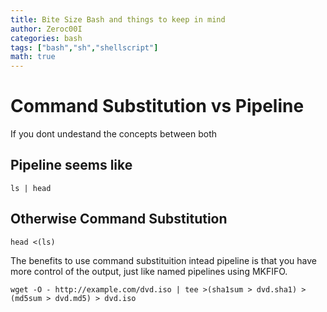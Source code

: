 ```yaml
---
title: Bite Size Bash and things to keep in mind
author: Zeroc00I
categories: bash
tags: ["bash","sh","shellscript"]
math: true
---
```


#  Command Substitution vs Pipeline
 If you dont undestand the concepts between both

 ## Pipeline seems like

 	ls | head

 ## Otherwise Command Substitution

	head <(ls)

 The benefits to use command substituition intead pipeline is that you have more control of the output, just like named pipelines using MKFIFO.

 	wget -O - http://example.com/dvd.iso | tee >(sha1sum > dvd.sha1) >(md5sum > dvd.md5) > dvd.iso

